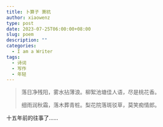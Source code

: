 ```yaml
---
title: 卜算子 萧杭
author: xiaowenz
type: post
date: 2023-07-25T06:00:00+08:00
slug: poem
description: ""
categories:
  - I am a Writer
tags:
  - 诗词
  - 写作
  - 年轻
---
```


> 落日净残阳，雾水拈薄浪。柳絮池塘佳人语，尽是桃花香。 
>
> 细雨润秋霜，落木葬青桩。梨花院落斑驳草，莫笑痴情郎。

十五年前的往事了……